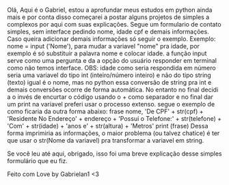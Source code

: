 Olá, Aqui é o Gabriel, estou a aprofundar meus estudos em python ainda mais e por conta disso começarei a postar alguns projetos de simples a complexos por aqui com suas explicações.
Segue um formulario de contato simples, sem interface pedindo nome, idade cpf e demais informações. Caso queira adicionar demais informações só seguir o exemplo.
Exemplo: nome = input ('Nome'), para mudar a variavel "nome" pra idade, por exemplo é só substituir a palavra nome e colocar idade. a função input serve como uma pergunta e da a opção do usuário responder em terminal como não temos interface.
OBS: idade como seria respondida em número seria uma variavel do tipo int (inteiro/número inteiro) e não do tipo string (texto) igual é o nome, mas no python essa conversão de string pra int e demais conversões ocorre de forma automática.
No entanto no final decidi a o invés de encurtar o código usando o + como separador e no final dar um print na variavel preferi usar o processo extenso. segue o exemplo de como ficaria da outra forma abaixo:
frase nome, 'De CPF' + str(cpf) + 'Residente No Endereço' + endereço + 'Possui o Telefone:' + str(telefone) + 'Com' + str(idade) + 'anos e' + str(altura) + 'Metros'
print (frase)
Dessa forma imprimiria as informações, o maior problema (ou talvez chatice) é ter que usar o str(Nome da variavel) pra transformar a variavel em string.

Se você leu até aqui, obrigado, isso foi uma breve explicação desse simples formulário que eu fiz.

Feito com Love by Gabrielan1 <3
